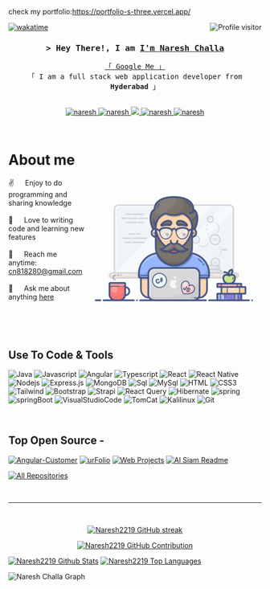 check my portfolio:https://portfolio-s-three.vercel.app/




<!--
<h2 align="center">
  Welcome devlopers World!
  <img src="https://media.giphy.com/media/hvRJCLFzcasrR4ia7z/giphy.gif" width="28">
</h2>
-->

<!--
<p align="center">
  <a href="https://github.com/naresh"><img src="https://readme-typing-svg.herokuapp.com/?lines=Self%20Taught%20Programmer;Front%20End%20Developer;1.5%2B%20years%20of%20coding%20experience;Always%20learning%20new%20things&center=true&width=380&height=45"></a>
</p>

 -->

<a href="https://komarev.com/ghpvc/?username=naresh">
  <img align="right" src="https://komarev.com/ghpvc/?username=naresh&label=Visitors&color=0e75b6&style=flat" alt="Profile visitor" />
</a>


[![wakatime](https://wakatime.com/badge/user/eebb3dd8-d9b2-40de-9b88-6fd6cac99dbc.svg)](https://wakatime.com/@eebb3dd8-d9b2-40de-9b88-6fd6cac99dbc)

<!-- Intro  -->
<h3 align="center">
        <samp>&gt; Hey There!, I am
                <b><a target="_blank" href="https://naresh.com">I'm Naresh Challa</a></b>
        </samp>
</h3>


<p align="center"> 
  <samp>
    <a href="https://www.google.com/search?q=https://portfolio-s-three.vercel.app">「 Google Me 」</a>
    <br>
    「 I am a full stack web application developer from <b>Hyderabad</b> 」
    <br>
    <br>
  </samp>
</p>

<p align="center">
 <a href="https://nareshchalla.com" target="blank">
  <img src="https://img.shields.io/badge/Website-DC143C?style=for-the-badge&logo=medium&logoColor=white" alt="naresh" />
 </a>
 <a href="(https://www.linkedin.com/in/naresh-challa-716777289)" target="_blank">
  <img src="https://img.shields.io/badge/LinkedIn-0077B5?style=for-the-badge&logo=linkedin&logoColor=white" alt="naresh"/>
 </a>
 <!-- <a href="https://dev.to/naresh" target="_blank">
  <img src="https://img.shields.io/badge/dev.to-0A0A0A?style=for-the-badge&logo=dev.to&logoColor=white" alt="naresh" />
 </a> -->
 <a href="https://twitter.com/nareshchalla" target="_blank">
  <img src="https://img.shields.io/badge/Twitter-1DA1F2?style=for-the-badge&logo=twitter&logoColor=white" />
 </a>
 <a href="https://instagram.com/naresh__2219" target="_blank">
  <img src="https://img.shields.io/badge/Instagram-fe4164?style=for-the-badge&logo=instagram&logoColor=white" alt="naresh" />
 </a> 
 <a href="https://facebook.com/nareshktm" target="_blank">
  <img src="https://img.shields.io/badge/Facebook-20BEFF?&style=for-the-badge&logo=facebook&logoColor=white" alt="naresh"  />
  </a> 
</p>
<br />

<!-- About Section -->
 # About me
 
<p>
 <img align="right" width="350" src="/programmer.gif" alt="Coding gif" />
  
 ✌️ &emsp; Enjoy to do programming and sharing knowledge <br/><br/>
 💙 &emsp; Love to writing code and learning new features<br/><br/>
 📧 &emsp; Reach me anytime: <a href="cn818280@gmailcom" type="mail">cn818280@gmail.com<br/><br/>
 💬 &emsp; Ask me about anything [here](https://github.com/Naresh2219/naresh/issues)

</p>

<br/>
<br/>
<br/>

## Use To Code & Tools
![Java](https://img.shields.io/badge/J_a_v_a-007396?style=for-the-badge&labelColor=black&logo=j_a_v_a&logoColour=007396)
![Javascript](https://img.shields.io/badge/Javascript-F0DB4F?style=for-the-badge&labelColor=black&logo=javascript&logoColor=F0DB4F)
![Angular](https://img.shields.io/badge/Angularjs-F0DB4F?style=for-the-badge&labelColor=black&logo=Angular&logoColor=F0DB4F)
![Typescript](https://img.shields.io/badge/Typescript-007acc?style=for-the-badge&labelColor=black&logo=typescript&logoColor=007acc)
![React](https://img.shields.io/badge/-React-61DBFB?style=for-the-badge&labelColor=black&logo=react&logoColor=61DBFB)
![React Native](https://img.shields.io/badge/React_Native-20232A?style=for-the-badge&logo=react&logoColor=61DAFB)
![Nodejs](https://img.shields.io/badge/Nodejs-3C873A?style=for-the-badge&labelColor=black&logo=node.js&logoColor=3C873A)
![Express.js](https://img.shields.io/badge/Express.js-000000?style=for-the-badge&logo=express&logoColor=white)
![MongoDB](https://img.shields.io/badge/MongoDB-4EA94B?style=for-the-badge&logo=mongodb&logoColor=white)
![Sql](https://img.shields.io/badge/Sql-F0DB4F?style=for-the-badge&labelColor=black&logo=Sql&logoColor=F0DB4F)
![MySql](https://img.shields.io/badge/MySql-F0DB4F?style=for-the-badge&labelColor=black&logo=MySql&logoColor=F0DB4F)
![HTML](https://img.shields.io/badge/HTML5-E34F26?style=for-the-badge&logo=html5&logoColor=white)
![CSS3](https://img.shields.io/badge/CSS3-1572B6?style=for-the-badge&logo=css3&logoColor=white)
![Tailwind](https://img.shields.io/badge/Tailwind_CSS-092749?style=for-the-badge&logo=tailwindcss&logoColor=06B6D4&labelColor=000000)
![Bootstrap](https://img.shields.io/badge/Bootstrap-563D7C?style=for-the-badge&logo=bootstrap&logoColor=white)
![Strapi](https://img.shields.io/badge/strapi-2E7EEA?style=for-the-badge&logo=strapi&logoColor=white)
![React Query](https://img.shields.io/badge/-React_Query-FF4154?style=for-the-badge&logo=react%20query&logoColor=white)
![Hibernate](https://img.shields.io/badge/Hibernate-59666C?style=for-the-badge&labelColor=black&logo=Hibernate&logoColor=59666C)
![spring](https://img.shields.io/badge/Spring-6DB33F?style=for-the-badge&labelColor=black&logo=Spring&logoColor=6DB33F)
![springBoot](https://img.shields.io/badge/SpringBott-6DB33F?style=for-the-badge&labelColor=black&logo=SpringBoot&logoColor=6DB33F)
![VisualStudioCode](https://img.shields.io/badge/Visualstudio-0078d7?style=for-the-badge&logo=Visualstudio&logoColor=white)
![TomCat](https://img.shields.io/badge/ApacheTomcat's-FF5722?style=for-the-badge&labelColor=black&logo=AppacheTomCat&logoColor=FF5722)
![Kalilinux](https://img.shields.io/badge/KaliLinux-1A6BA1?style=for-the-badge&labelColor=black&logo=kaliLinux&logoColor=red)
![Git](https://img.shields.io/badge/Git-F05032?style=for-the-badge&logo=git&logoColor=white)

<br/>

## Top Open Source -
[![Angular-Customer](https://Angular-Customer.vercel.app/api/pin/?username=Naresh2219&repo=Angular-Customer&border_color=7F3FBF&bg_color=0D1117&title_color=C9D1D9&text_color=8B949E&icon_color=7F3FBF)](https://github.com/Naresh2219/Angular-Customer)
[![urFolio](https://github-readme-stats.vercel.app/api/pin/?username=naresh&repo=urfolio&border_color=7F3FBF&bg_color=0D1117&title_color=C9D1D9&text_color=8B949E&icon_color=7F3FBF)](https://github.com/naresh/urfolio)
[![Web Projects](https://github-readme-stats.vercel.app/api/pin/?username=naresh&repo=web-projects&border_color=7F3FBF&bg_color=0D1117&title_color=C9D1D9&text_color=8B949E&icon_color=7F3FBF)](https://github.com/naresh/web-projects)
[![Al Siam Readme](https://github-readme-stats.vercel.app/api/pin/?username=naresh&repo=naresh&border_color=7F3FBF&bg_color=0D1117&title_color=C9D1D9&text_color=8B949E&icon_color=7F3FBF)](https://github.com/naresh/naresh)

<p align="left">
  <a href="https://github.com/Naresh2219?tab=repositories" target="_blank"><img alt="All Repositories" title="All Repositories" src="https://img.shields.io/badge/-All%20Repos-2962FF?style=for-the-badge&logo=koding&logoColor=white"/></a>
</p>

<br/>
<hr/>
<br/>

<p align="center">
  <a href="https://github.com/Naresh2219">
    <img src="https://github-readme-streak-stats.herokuapp.com/?user=Naresh2219&theme=radical&border=7F3FBF&background=0D1117" alt="Naresh2219 GitHub streak"/>
  </a>
</p>

<p align="center">
  <a href="https://github.com/Naresh2219">
    <img src="https://github-profile-summary-cards.vercel.app/api/cards/profile-details?username=Naresh2219&theme=radical" alt="Naresh2219 GitHub Contribution"/>
  </a>
</p>

<a> 
    <a href="https://github.com/Naresh2219"><img alt="Naresh2219 Github Stats" src="https://denvercoder1-github-readme-stats.vercel.app/api?username=Naresh2219&show_icons=true&count_private=true&theme=react&border_color=7F3FBF&bg_color=0D1117&title_color=F85D7F&icon_color=F8D866" height="192px" width="49.5%"/></a>
  <a href="https://github.com/Naresh2219"><img alt="Naresh2219 Top Languages" src="https://denvercoder1-github-readme-stats.vercel.app/api/top-langs/?username=Naresh2219&langs_count=8&layout=compact&theme=react&border_color=7F3FBF&bg_color=0D1117&title_color=F85D7F&icon_color=F8D866" height="192px" width="49.5%"/></a>
  <br/>
</a>


![Naresh Challa Graph](https://github-readme-activity-graph.vercel.app/graph?username=Naresh2219&custom_title=Naresh2219%20GitHub%20Activity%20Graph&bg_color=0D1117&color=7F3FBF&line=7F3FBF&point=7F3FBF&area_color=FFFFFF&title_color=FFFFFF&area=true)
